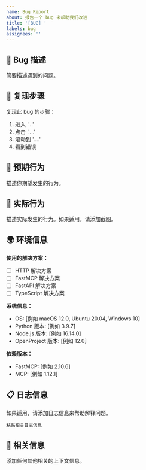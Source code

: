 ```yaml
---
name: Bug Report
about: 报告一个 bug 来帮助我们改进
title: '[BUG] '
labels: bug
assignees: ''
---
```


## 🐛 Bug 描述

简要描述遇到的问题。

## 🔄 复现步骤

复现此 bug 的步骤：

1. 进入 '...'
2. 点击 '....'
3. 滚动到 '....'
4. 看到错误

## 🎯 预期行为

描述你期望发生的行为。

## 📸 实际行为

描述实际发生的行为。如果适用，请添加截图。

## 🌍 环境信息

**使用的解决方案：**
- [ ] HTTP 解决方案
- [ ] FastMCP 解决方案
- [ ] FastAPI 解决方案
- [ ] TypeScript 解决方案

**系统信息：**
- OS: [例如 macOS 12.0, Ubuntu 20.04, Windows 10]
- Python 版本: [例如 3.9.7]
- Node.js 版本: [例如 16.14.0]
- OpenProject 版本: [例如 12.0]

**依赖版本：**
- FastMCP: [例如 2.10.6]
- MCP: [例如 1.12.1]

## 📋 日志信息

如果适用，请添加日志信息来帮助解释问题。

```
粘贴相关日志信息
```

## 🔗 相关信息

添加任何其他相关的上下文信息。
